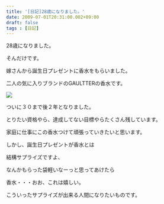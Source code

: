 ```yaml
---
title: '[日記]28歳になりました。'
date: 2009-07-01T20:31:00.002+09:00
draft: false
tags : [日記]
---
```


  

[](http://callas1900.net/blog/uploaded_images/TS3G0242-742476.JPG)28歳になりました。

そんだけです。

  

嫁さんから誕生日プレゼントに香水をもらいました。

二人の気に入りブランドのGAULTTERの香水です。

  

[![](http://lh5.ggpht.com/_5GCklqafGR4/SktIjI3lxVI/AAAAAAAAB0M/Mv9TtbL-fFc/s400/TS3G0242.JPG)](http://picasaweb.google.co.jp/lh/photo/AgIQiZNkjh7ayiTbFrFqmw?authkey=Gv1sRgCI2v3KTo8OLflgE&feat=embedwebsite)

  

  

ついに３０まで後２年となりました。

とりたい資格やら、達成してない目標やらたくさん残しています。

家庭に仕事にこの香水つけて頑張っていきたいと思います。

  

しかし、誕生日プレゼントが香水とは

結構サプライズですよ、

なんかもらった袋軽いなーっと思ってあけたら

香水・・・おお、これは嬉しい。

  

こういったサプライズが出来る人間になりたいものです。
